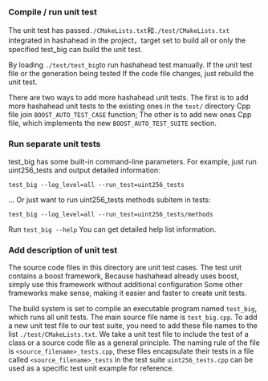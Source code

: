 ### Compile / run unit test

The unit test has passed`./CMakeLists.txt`和`./test/CMakeLists.txt` integrated in hashahead
in the project，target set to build all or only the specified test_big can build the unit test.

By loading `./test/test_big`to run hashahead test manually. If the unit test file or the generation being tested
If the code file changes, just rebuild the unit test.

There are two ways to add more hashahead unit tests. The first is to add more hashahead unit tests to the existing ones in the `test/` directory Cpp file join `BOOST_AUTO_TEST_CASE` function; The other is to add new ones Cpp file, which implements the new `BOOST_AUTO_TEST_SUITE` section.

### Run separate unit tests

test_big has some built-in command-line parameters. For example, just run uint256_tests and output detailed information:

    test_big --log_level=all --run_test=uint256_tests

... Or just want to run uint256_tests methods subitem in tests:

    test_big --log_level=all --run_test=uint256_tests/methods

Run `test_big --help` You can get detailed help list information.

### Add description of unit test

The source code files in this directory are unit test cases. The test unit contains a boost framework,
Because hashahead already uses boost, simply use this framework without additional configuration
Some other frameworks make sense, making it easier and faster to create unit tests.

The build system is set to compile an executable program named `test_big`, which runs all unit tests. The main source file name is `test_big.cpp`.  To add a new unit test file to our test suite, you need to add these file names to the list `./test/CMakeLists.txt`. We take a unit test file to include the test of a class or a source code file as a general principle. The naming rule of the file is `<source_filename>_tests.cpp`, these files encapsulate their tests in a file called `<source_filename>_tests` in the test suite `uint256_tests.cpp` can be used as a specific test unit example for reference.